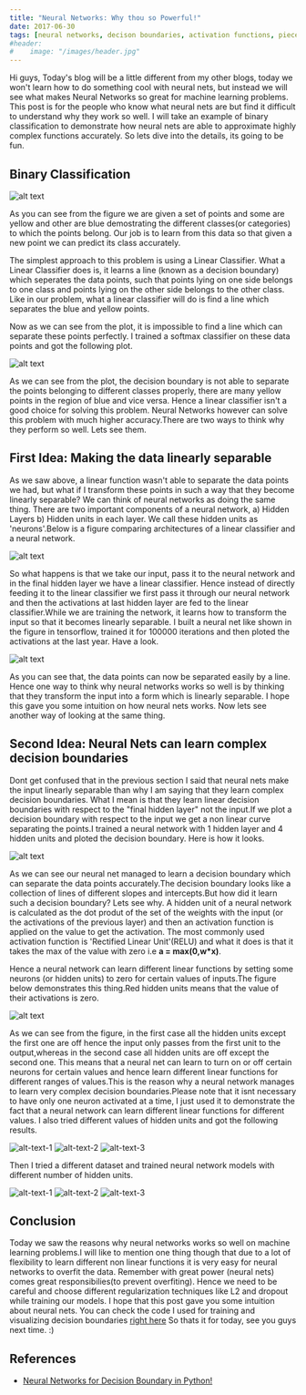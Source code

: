 ```yaml
---
title: "Neural Networks: Why thou so Powerful!"
date: 2017-06-30
tags: [neural networks, decison boundaries, activation functions, piecewise linear]
#header:
#    image: "/images/header.jpg"
---
```


Hi guys, Today's blog will be a little different from my other blogs, today we won't learn how to do something cool with neural nets, but instead we will see what makes Neural Networks so great for machine learning problems. This post is for the people who know what neural nets are but find it difficult to understand why they work so well. I will take an example of binary classification to demonstrate how neural nets are able to approximate highly complex functions accurately. So lets dive into the details, its going to be fun.

## Binary Classification
![alt text](/images/neuralnets/data.png)

As you can see from the figure we are given a set of points and some are yellow and other are blue demostrating the different classes(or categories) to which the points belong. Our job is to learn from this data so that given a new point we can predict its class accurately.

The simplest approach to this problem is using a Linear Classifier. What a Linear Classifier does is, it learns a line (known as a decision boundary) which seperates the data points, such that points lying on one side belongs to one class and points lying on the other side belongs to the other class. Like in our problem, what a linear classifier will do is find a line which separates the blue and yellow points.

Now as we can see from the plot, it is impossible to find a line which can separate these points perfectly. I trained a softmax classifier on these data points and got the following plot.

![alt text](/images/neuralnets/myfig.png)

As we can see from the plot, the decision boundary is not able to separate the points belonging to different classes properly, there are many yellow points in the region of blue and vice versa. Hence a linear classifier isn't a good choice for solving this problem. Neural Networks however can solve this problem with much higher accuracy.There are two ways to think why they perform so well. Lets see them.

## First Idea: Making the data linearly separable
As we saw above, a linear function wasn't able to separate the data points we had, but what if I transform these points in such a way that they become linearly separable? We can think of neural networks as doing the same thing.
There are two important components of a neural network, a) Hidden Layers b) Hidden units in each layer. We call these hidden units as 'neurons'.Below is a figure comparing architectures of a linear classifier and a neural network.

![alt text](/images/neuralnets/download.png)

So what happens is that we take our input, pass it to the neural network and in the final hidden layer we have a linear classifier. Hence instead of directly feeding it to the linear classifier we first pass it through our neural network and then the activations at last hidden layer are fed to the linear classifier.While we are training the network, it learns how to transform the input so that it becomes linearly separable.
I built a neural net like shown in the figure in tensorflow, trained it for 100000 iterations and then ploted the activations at the last year. Have a look.

![alt text](/images/neuralnets/lsepro.png)

As you can see that, the data points can now be separated easily by a line. Hence one way to think why neural networks works so well is by thinking that they transform the input into a form which is linearly separable. I hope this gave you some intuition on how neural nets works. Now lets see another way of looking at the same thing.

## Second Idea: Neural Nets can learn complex decision boundaries

Dont get confused that in the previous section I said that neural nets make the input linearly separable than why I am saying that they learn complex decision boundaries. What I mean is that they learn linear decision boundaries with respect to the "final hidden layer" not the input.If we plot a decision boundary with respect to the input we get a non linear curve separating the points.I trained a neural network with 1 hidden layer and 4 hidden units and ploted the decision boundary. Here is how it looks.

![alt text](/images/neuralnets/dbnn4.png)

As we can see our neural net managed to learn a decision boundary which can separate the data points accurately.The decision boundary looks like a collection of lines of different slopes and intercepts.But how did it learn such a decision boundary? Lets see why.
A hidden unit of a neural network is calculated as the dot produt of the set of the weights with the input (or the activations of the previous layer) and then an activation function is applied on the value to get the activation. The most commonly used activation function is 'Rectified Linear Unit'(RELU) and what it does is that it takes the max of the value with zero i.e **a = max(0,w*x)**.

Hence a neural network can learn different linear functions by setting some neurons (or hidden units) to zero for certain values of inputs.The figure below demonstrates this thing.Red hidden units means that the value of their activations is zero.

![alt text](/images/neuralnets/export.png)

As we can see from the figure, in the first case all the hidden units except the first one are off hence the input only passes from the first unit to the output,whereas in the second case all hidden units are off except the second one. This means that a neural net can learn to turn on or off certain neurons for certain values and hence learn different linear functions for different ranges of values.This is the reason why a neural network manages to learn very complex decision boundaries.Please note that it isnt necessary to have only one neuron activated at a time, I just used it to demonstrate the fact that a neural network can learn different linear functions for different values. I also tried different values of hidden units and got the following results.

![alt-text-1](/images/neuralnets/dbnn4.png "4 hidden units") ![alt-text-2](/images/neuralnets/nndb5.png "5 hidden units") ![alt-text-3](/images/neuralnets/nndb10.png "10 hidden units")

Then I tried a different dataset and trained neural network models with different number of hidden units.

![alt-text-1](/images/neuralnets/circle.png "Dataset") ![alt-text-2](/images/neuralnets/5.png "5 hidden units") ![alt-text-3](/images/neuralnets/15.png "15 hidden units")

## Conclusion

Today we saw the reasons why neural networks works so well on machine learning problems.I will like to mention one thing though that due to a lot of flexibility to learn different non linear functions it is very easy for neural networks to overfit the data. Remember with great power (neural nets) comes great responsibilies(to prevent overfiting). Hence we need to be careful and choose different regularization techniques like L2 and dropout while training our models. I hope that this post gave you some intuition about neural nets. You can check the code I used for training and visualizing decision boundaries [right here](https://github.com/kabirahuja2431/NeuralNetsVisualizations) So thats it for today, see you guys next time. :)

## References

* [Neural Networks for Decision Boundary in Python!](https://medium.com/ml-algorithms/neural-networks-for-decision-boundary-in-python-b243440fb7d1)


                                 